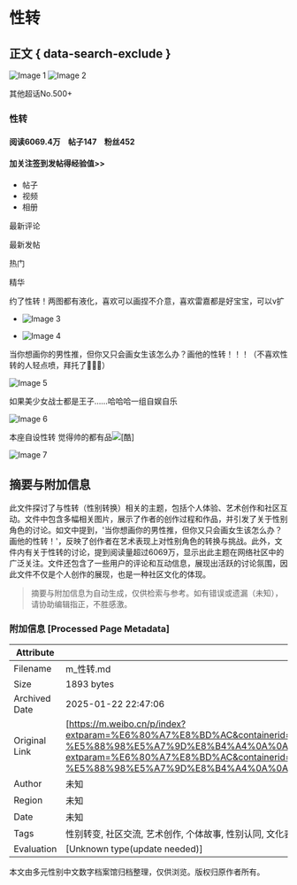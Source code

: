 # 性转

## 正文 { data-search-exclude }


![Image 1](https://wx2.sinaimg.cn/thumb180/0083xopMly8gua7ctaq4mj60hn0hnmy402.jpg)
![Image 2](https://wx2.sinaimg.cn/thumb180/0083xopMly8gua7ctaq4mj60hn0hnmy402.jpg)

其他超话No.500+

### 性转
#### 阅读6069.4万　帖子147　粉丝452

#### 加关注签到发帖得经验值>>

- 帖子
- 视频
- 相册

最新评论

最新发帖

热门

精华

约了性转！两图都有液化，喜欢可以画捏不介意，喜欢雷嘉都是好宝宝，可以v扩

- ![Image 3](https://wx3.sinaimg.cn/orj360/008rpuzOly1hs6ivir6yej31xp2rmkjn.jpg)

- ![Image 4](https://wx2.sinaimg.cn/orj360/008rpuzOly1hs6ivjy1ttj30yi1a0azv.jpg)

当你想画你的男性推，但你又只会画女生该怎么办？画他的性转！！！（不喜欢性转的人轻点喷，拜托了🙏🙏🙏）

![Image 5](https://wx1.sinaimg.cn/orj360/008vXfUMgy1hrwpoljw26j320j2wxu0y.jpg)

如果美少女战士都是王子……哈哈哈一组自娱自乐

![Image 6](https://wx3.sinaimg.cn/orj360/006wHQMdgy1hemfybh1u7j30u01a37e5.jpg)

本座自设性转 觉得帅的都有品![[酷]](https://h5.sinaimg.cn/m/emoticon/icon/default/d_ku-774d16f5ce.png)

![Image 7](https://wx2.sinaimg.cn/orj360/007VjuQHly1hbxhvlk23qj30u00xe0wp.jpg)
<!-- tcd_original_link https://m.weibo.cn/p/index?extparam=%E6%80%A7%E8%BD%AC&containerid=1008080ef6da05431b8cf73b15d34a2ec5357e&luicode=20000061&lfid=4943298764476367&featurecode=newtitle%0A%E6%AC%A2%E8%BF%8E%E5%85%B3%E6%B3%A8BEJ48+TEAM+B+%E5%89%AF%E9%98%9F%E9%95%BF+%E5%88%98%E5%A7%9D%E8%B4%A4%0A%E4%B8%80%E4%B8%AA%E4%B8%B0%E5%AF%8C%E4%BC%9A%E7%8E%A9%E7%9A%84%E5%81%B6%E5%83%8F%E3%80%82%0A%E5%BE%AE%E5%8D%9AID%EF%BC%9ABEJ48-%E5%88%98%E5%A7%9D%E8%B4%A4%0A%0A%E6%AC%A2%E8%BF%8E%E5%85%B3%E6%B3%A8%E5%88%98%E5%A7%9D%E8%B4%A4%E5%BA%94%E6%8F%B4%E4%BC%9A%0A%E5%BA%94%E6%8F%B4%E4%BC%9A%E5%BE%AE%E5%8D%9AID%EF%BC%9ABEJ48-%E5%88%98%E5%A7%9D%E8%B4%A4%E5%BA%94%E6%8F%B4%E4%BC%9A -->


## 摘要与附加信息

<!-- tcd_abstract -->
此文件探讨了与性转（性别转换）相关的主题，包括个人体验、艺术创作和社区互动。文件中包含多幅相关图片，展示了作者的创作过程和作品，并引发了关于性别角色的讨论。如文中提到，'当你想画你的男性推，但你又只会画女生该怎么办？画他的性转！'，反映了创作者在艺术表现上对性别角色的转换与挑战。此外，文件内有关于性转的讨论，提到阅读量超过6069万，显示出此主题在网络社区中的广泛关注。文件还包含了一些用户的评论和互动信息，展现出活跃的讨论氛围，因此文件不仅是个人创作的展现，也是一种社区文化的体现。
<!-- tcd_abstract_end -->

> 摘要与附加信息为自动生成，仅供检索与参考。如有错误或遗漏（未知），请协助编辑指正，不胜感激。

### 附加信息 [Processed Page Metadata]

| Attribute       | Value                                  |
|-----------------|----------------------------------------|
| Filename        | m_性转.md                             |
| Size            | 1893 bytes                           |
| Archived Date   | 2025-01-22 22:47:06                             |
| Original Link   | [https://m.weibo.cn/p/index?extparam=%E6%80%A7%E8%BD%AC&containerid=1008080ef6da05431b8cf73b15d34a2ec5357e&luicode=20000061&lfid=4943298764476367&featurecode=newtitle%0A%E6%AC%A2%E8%BF%8E%E5%85%B3%E6%B3%A8BEJ48+TEAM+B+%E5%89%AF%E9%98%9F%E9%95%BF+%E5%88%98%E5%A7%9D%E8%B4%A4%0A%E4%B8%80%E4%B8%AA%E4%B8%B0%E5%AF%8C%E4%BC%9A%E7%8E%A9%E7%9A%84%E5%81%B6%E5%83%8F%E3%80%82%0A%E5%BE%AE%E5%8D%9AID%EF%BC%9ABEJ48-%E5%88%98%E5%A7%9D%E8%B4%A4%0A%0A%E6%AC%A2%E8%BF%8E%E5%85%B3%E6%B3%A8%E5%88%98%E5%A7%9D%E8%B4%A4%E5%BA%94%E6%8F%B4%E4%BC%9A%0A%E5%BA%94%E6%8F%B4%E4%BC%9A%E5%BE%AE%E5%8D%9AID%EF%BC%9ABEJ48-%E5%88%98%E5%A7%9D%E8%B4%A4%E5%BA%94%E6%8F%B4%E4%BC%9A](https://m.weibo.cn/p/index?extparam=%E6%80%A7%E8%BD%AC&containerid=1008080ef6da05431b8cf73b15d34a2ec5357e&luicode=20000061&lfid=4943298764476367&featurecode=newtitle%0A%E6%AC%A2%E8%BF%8E%E5%85%B3%E6%B3%A8BEJ48+TEAM+B+%E5%89%AF%E9%98%9F%E9%95%BF+%E5%88%98%E5%A7%9D%E8%B4%A4%0A%E4%B8%80%E4%B8%AA%E4%B8%B0%E5%AF%8C%E4%BC%9A%E7%8E%A9%E7%9A%84%E5%81%B6%E5%83%8F%E3%80%82%0A%E5%BE%AE%E5%8D%9AID%EF%BC%9ABEJ48-%E5%88%98%E5%A7%9D%E8%B4%A4%0A%0A%E6%AC%A2%E8%BF%8E%E5%85%B3%E6%B3%A8%E5%88%98%E5%A7%9D%E8%B4%A4%E5%BA%94%E6%8F%B4%E4%BC%9A%0A%E5%BA%94%E6%8F%B4%E4%BC%9A%E5%BE%AE%E5%8D%9AID%EF%BC%9ABEJ48-%E5%88%98%E5%A7%9D%E8%B4%A4%E5%BA%94%E6%8F%B4%E4%BC%9A)                       |
| Author          | 未知                               |
| Region          | 未知                               |
| Date            | 未知                                 |
| Tags            | 性别转变, 社区交流, 艺术创作, 个体故事, 性别认同, 文化表现, 网络互动, 社群活动, 性别角色, 性别表达                                 |
| Evaluation            | [Unknown type(update needed)]                                 |
<!-- tcd_table_end -->

本文由多元性别中文数字档案馆归档整理，仅供浏览。版权归原作者所有。
